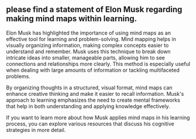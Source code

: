 please find a statement of Elon Musk regarding making mind maps within learning.
-----
Elon Musk has highlighted the importance of using mind maps as an effective tool for learning and problem-solving. Mind mapping helps in visually organizing information, making complex concepts easier to understand and remember. Musk uses this technique to break down intricate ideas into smaller, manageable parts, allowing him to see connections and relationships more clearly. This method is especially useful when dealing with large amounts of information or tackling multifaceted problems.

By organizing thoughts in a structured, visual format, mind maps can enhance creative thinking and make it easier to recall information. Musk's approach to learning emphasizes the need to create mental frameworks that help in both understanding and applying knowledge effectively.

If you want to learn more about how Musk applies mind maps in his learning process, you can explore various resources that discuss his cognitive strategies in more detail.
<!--stackedit_data:
eyJoaXN0b3J5IjpbLTEyMjIyMjU4MTVdfQ==
-->
